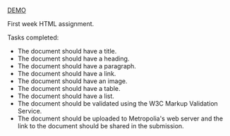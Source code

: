 [DEMO](https://users.metropolia.fi/~nikomeh/WebSoftwareDevelopment/WEEK_1/HTML/)

First week HTML assignment.

Tasks completed:
- The document should have a title.
- The document should have a heading.
- The document should have a paragraph.
- The document should have a link.
- The document should have an image.
- The document should have a table.
- The document should have a list.
- The document should be validated using the W3C Markup Validation Service.
- The document should be uploaded to Metropolia's web server and the link to the document should be shared in the submission.
